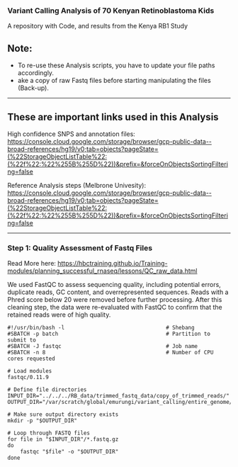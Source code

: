 ###  Variant Calling Analysis of 70 Kenyan Retinoblastoma Kids
A repository with Code, and results from the Kenya RB1 Study


## Note:
* To re-use these Analysis scripts, you have to update your file paths accordingly.
* ake a copy of raw Fastq files before starting manipulating the files (Back-up).


------------------------------------------------------------------------------------------------
## These are important links used in this Analysis

High confidence SNPS and annotation files: https://console.cloud.google.com/storage/browser/gcp-public-data--broad-references/hg19/v0;tab=objects?pageState=(%22StorageObjectListTable%22:(%22f%22:%22%255B%255D%22))&prefix=&forceOnObjectsSortingFiltering=false

Reference Analysis steps (Melbrone Univesity): https://console.cloud.google.com/storage/browser/gcp-public-data--broad-references/hg19/v0;tab=objects?pageState=(%22StorageObjectListTable%22:(%22f%22:%22%255B%255D%22))&prefix=&forceOnObjectsSortingFiltering=false


------------------------------------------------------------------------------------------------

### Step 1: Quality Assessment of Fastq Files
Read More here: https://hbctraining.github.io/Training-modules/planning_successful_rnaseq/lessons/QC_raw_data.html

We used FastQC to assess sequencing quality, including potential errors, duplicate reads, GC content, and overrepresented sequences. Reads with a Phred score below 20 were removed before further processing. After this cleaning step, the data were re-evaluated with FastQC to confirm that the retained reads were of high quality.

```
#!/usr/bin/bash -l                                # Shebang
#SBATCH -p batch                                  # Partition to submit to
#SBATCH -J fastqc                                 # Job name
#SBATCH -n 8                                      # Number of CPU cores requested

# Load modules
fastqc/0.11.9

# Define file directories
INPUT_DIR="../../../RB_data/trimmed_fastq_data/copy_of_trimmed_reads/"
OUTPUT_DIR="/var/scratch/global/emurungi/variant_calling/entire_genome/hg19/fastq_files"

# Make sure output directory exists
mkdir -p "$OUTPUT_DIR"

# Loop through FASTQ files
for file in "$INPUT_DIR"/*.fastq.gz
do
    fastqc "$file" -o "$OUTPUT_DIR"
done
```

